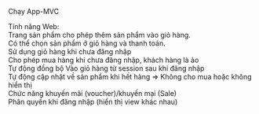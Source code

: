Chạy App-MVC <br>

Tính năng Web: <br>
Trang sản phẩm cho phép thêm sản phẩm vào giỏ hàng. <br>
Có thể chọn sản phẩm ở giỏ hàng và thanh toán. <br>
Sử dụng giỏ hàng khi chưa đăng nhập <br>
Cho phép mua hàng khi chưa đăng nhập, khách hàng là ảo <br>
Tự động đồng bộ Vào giỏ hàng từ session sau khi đăng nhập <br>
Tự động cập nhật về sản phẩm khi hết hàng => Không cho mua hoặc không hiển thị <br>
Chức năng khuyến mãi (voucher)/khuyến mại (Sale) <br>
Phân quyền khi đăng nhập (hiển thị view khác nhau)
